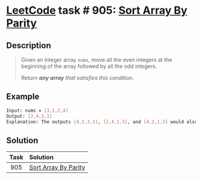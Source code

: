 # [LeetCode][leetcode] task # 905: [Sort Array By Parity][task]

Description
-----------

> Given an integer array `nums`, move all the even integers at the beginning of the array followed by all the odd integers.
> 
> Return _**any array** that satisfies this condition_.

Example
-------

```sh
Input: nums = [3,1,2,4]
Output: [2,4,3,1]
Explanation: The outputs [4,2,3,1], [2,4,1,3], and [4,2,1,3] would also be accepted.
```

Solution
--------

| Task | Solution                         |
|:----:|:---------------------------------|
| 905  | [Sort Array By Parity][solution] |


[leetcode]: <http://leetcode.com/>
[task]: <https://leetcode.com/problems/sort-array-by-parity/>
[solution]: <https://github.com/wellaxis/praxis-leetcode/blob/main/src/main/java/com/witalis/praxis/leetcode/task/h10/p905/option/Practice.java>
